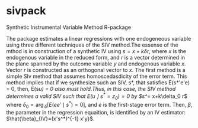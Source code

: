 # sivpack
Synthetic Instrumental Variable Method R-package

The package estimates a linear regressions with one endogeneous variable using three different techniques of the SIV method.The essense of the mthod is in construction of a synthetic IV using  $s = x + k \delta r$, where $x$ is the endogenous variable in the reduced form, and $r$ is a vector determined in the plane spanned by the outcome variable $y$ and endogenous variable $x$. Vector $r$ is constructed as an orthogonal vector to $x$. 
The first method is a simple SIv method that assumes homoscedasdicity of the error term. This method implies that if we synthesize such an  SIV,  s*, that satisfies E(s*'e'e) = 0, then, E(s*u) = 0 also must hold.Thus, in this case, the SIV method determines a valid SIV such that $E( u\mid s^*=z_0)=0$   by \$s^*= x+k\delta_0  r$  where $\delta_0= \operatorname*{arg\,}_{\delta}[E(  ee'\mid s^*)=0]$, and $e$ is the first-stage error term. Then, $\beta$, the  parameter in  the regression equaition, is identified by an IV estimator: $\hat{\beta}_{IV}=(x's^*)^{-1} x'y}$.
